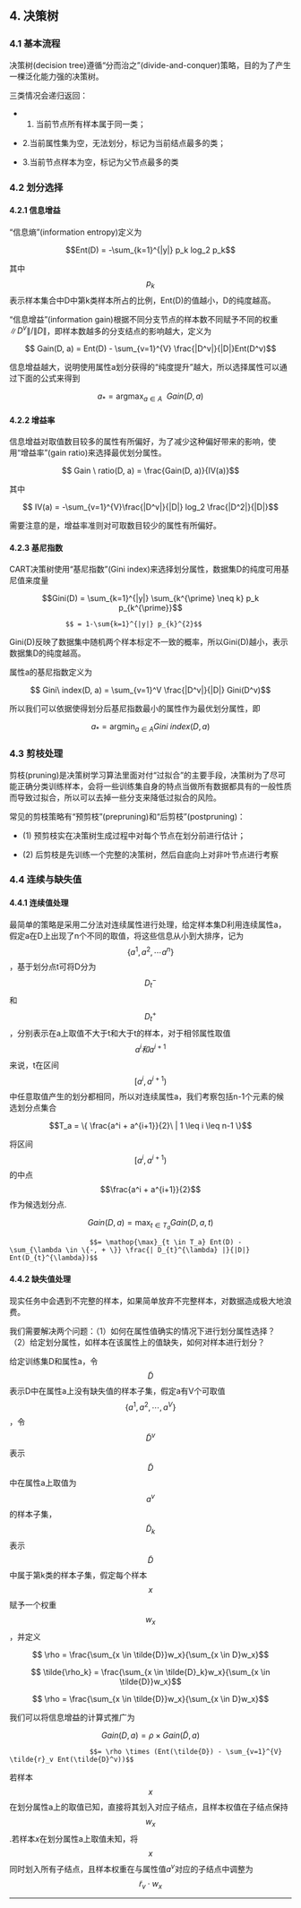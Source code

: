 ## 4. 决策树

### 4.1 基本流程

决策树\(decision tree\)遵循“分而治之”\(divide-and-conquer\)策略，目的为了产生一棵泛化能力强的决策树。

三类情况会递归返回：

* 1. 当前节点所有样本属于同一类；
* 2.当前属性集为空，无法划分，标记为当前结点最多的类；

* 3.当前节点样本为空，标记为父节点最多的类

### 4.2 划分选择

#### 4.2.1 信息增益

“信息熵”\(information entropy\)定义为

$$Ent(D) = -\sum_{k=1}^{|y|} p_k log_2 p_k$$

其中 $$p_k $$ 表示样本集合中D中第k类样本所占的比例，Ent\(D\)的值越小，D的纯度越高。

“信息增益”\(information gain\)根据不同分支节点的样本数不同赋予不同的权重$\|D^{v}\|/\|D\|$，即样本数越多的分支结点的影响越大，定义为

$$  Gain(D, a) = Ent(D) - \sum_{v=1}^{V} \frac{|D^v|}{|D|}Ent(D^v)$$

信息增益越大，说明使用属性a划分获得的“纯度提升”越大，所以选择属性可以通过下面的公式来得到

$$    a_{*} = \mathop{\arg\max}_{a \in A} \ \ Gain(D, a)$$

#### 4.2.2 增益率

信息增益对取值数目较多的属性有所偏好，为了减少这种偏好带来的影响，使用“增益率”\(gain ratio\)来选择最优划分属性。

$$  Gain \ ratio(D, a) = \frac{Gain(D, a)}{IV(a)}$$

其中

$$ IV(a) = -\sum_{v=1}^{V}\frac{|D^v|}{|D|} log_2 \frac{|D^2|}{|D|}$$

需要注意的是，增益率准则对可取数目较少的属性有所偏好。

#### 4.2.3 基尼指数

CART决策树使用“基尼指数”\(Gini index\)来选择划分属性，数据集D的纯度可用基尼值来度量

$$Gini(D) = \sum_{k=1}^{|y|} \sum_{k^{\prime} \neq k} p_k p_{k^{\prime}}$$

```
              $$ = 1-\sum{k=1}^{|y|} p_{k}^{2}$$
```

Gini\(D\)反映了数据集中随机两个样本标定不一致的概率，所以Gini\(D\)越小，表示数据集D的纯度越高。

属性a的基尼指数定义为

$$  Gini\ index(D, a) = \sum_{v=1}^V \frac{|D^v|}{|D|} Gini(D^v)$$

所以我们可以依据使得划分后基尼指数最小的属性作为最优划分属性，即

$$  a_{*} = \mathop{\arg\min}_{a \in A} Gini\ index(D, a)$$

### 4.3 剪枝处理

剪枝\(pruning\)是决策树学习算法里面对付“过拟合”的主要手段，决策树为了尽可能正确分类训练样本，会将一些训练集自身的特点当做所有数据都具有的一般性质而导致过拟合，所以可以去掉一些分支来降低过拟合的风险。

常见的剪枝策略有“预剪枝”\(prepruning\)和“后剪枝”\(postpruning\)：

* \(1\) 预剪枝实在决策树生成过程中对每个节点在划分前进行估计；

* \(2\) 后剪枝是先训练一个完整的决策树，然后自底向上对非叶节点进行考察

### 4.4 连续与缺失值

#### 4.4.1 连续值处理

最简单的策略是采用二分法对连续属性进行处理，给定样本集D利用连续属性a，假定a在D上出现了n个不同的取值，将这些信息从小到大排序，记为$$\{ a^1, a^2, \cdots a^n \}$$，基于划分点t可将D分为$$D_{t}^{-}$$ 和$$D_{t}^{+}$$，分别表示在a上取值不大于t和大于t的样本，对于相邻属性取值$$a^i和a^{i+1}$$来说，t在区间$$[a^i , a^{i+1})$$中任意取值产生的划分都相同，所以对连续属性a，我们考察包括n-1个元素的候选划分点集合

$$T_a = \{ \frac{a^i + a^{i+1}}{2}\  | 1 \leq i \leq n-1 \}$$

将区间 $$[a^i , a^{i+1})$$ 的中点$$\frac{a^i + a^{i+1}}{2}$$作为候选划分点.

$$ Gain(D, a) = \mathop{\max}_{t \in T_a} Gain(D, a, t) $$

```
                    $$= \mathop{\max}_{t \in T_a} Ent(D) - \sum_{\lambda \in \{-, + \}} \frac{| D_{t}^{\lambda} |}{|D|} Ent(D_{t}^{\lambda})$$
```

#### 4.4.2 缺失值处理

现实任务中会遇到不完整的样本，如果简单放弃不完整样本，对数据造成极大地浪费。

我们需要解决两个问题：（1）如何在属性值确实的情况下进行划分属性选择？（2）给定划分属性，如样本在该属性上的值缺失，如何对样本进行划分？

给定训练集D和属性a，令$$\tilde{D}$$表示D中在属性a上没有缺失值的样本子集，假定a有V个可取值$$\{ a^1, a^2, \cdots, a^V \}$$，令$$\tilde{D}^v$$表示$$\tilde{D}$$中在属性a上取值为$$a^v$$的样本子集，$$\tilde{D}_k$$表示$$\tilde{D}$$中属于第k类的样本子集，假定每个样本$$x$$赋予一个权重$$w_x$$，并定义

$$ \rho = \frac{\sum_{x \in \tilde{D}}w_x}{\sum_{x \in D}w_x}$$

$$ \tilde{\rho_k} = \frac{\sum_{x \in \tilde{D}_k}w_x}{\sum_{x \in \tilde{D}}w_x}$$

$$ \rho = \frac{\sum_{x \in \tilde{D}}w_x}{\sum_{x \in D}w_x}$$

我们可以将信息增益的计算式推广为

$$ Gain(D, a) = \rho \times Gain(\tilde{D}, a) $$

```
                    $$= \rho \times (Ent(\tilde{D}) - \sum_{v=1}^{V} \tilde{r}_v Ent(\tilde{D}^v))$$
```

若样本$$x$$在划分属性a上的取值已知，直接将其划入对应子结点，且样本权值在子结点保持$$w_x$$.若样本$x$在划分属性a上取值未知，将$$x$$同时划入所有子结点，且样本权重在与属性值$a^v$对应的子结点中调整为$$\tilde{r}_v \cdot w_x$$

---

